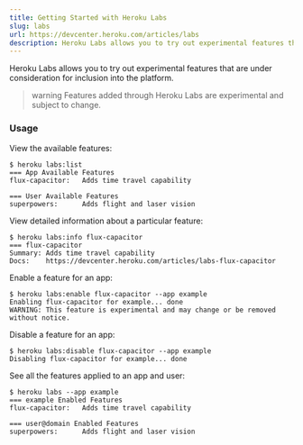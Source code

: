```yaml
---
title: Getting Started with Heroku Labs
slug: labs
url: https://devcenter.heroku.com/articles/labs
description: Heroku Labs allows you to try out experimental features that are under consideration for inclusion into the platform.
---
```


Heroku Labs allows you to try out experimental features that are under consideration for inclusion into the platform.

> warning
>Features added through Heroku Labs are experimental and subject to change.

### Usage

View the available features:

```term
$ heroku labs:list
=== App Available Features
flux-capacitor:   Adds time travel capability

=== User Available Features
superpowers:      Adds flight and laser vision
```

View detailed information about a particular feature:

```term
$ heroku labs:info flux-capacitor
=== flux-capacitor
Summary: Adds time travel capability
Docs:    https://devcenter.heroku.com/articles/labs-flux-capacitor
```

Enable a feature for an app:

```term
$ heroku labs:enable flux-capacitor --app example
Enabling flux-capacitor for example... done
WARNING: This feature is experimental and may change or be removed without notice.
```

Disable a feature for an app:

```term
$ heroku labs:disable flux-capacitor --app example
Disabling flux-capacitor for example... done
```

See all the features applied to an app and user:

```term
$ heroku labs --app example
=== example Enabled Features
flux-capacitor:   Adds time travel capability

=== user@domain Enabled Features
superpowers:      Adds flight and laser vision
``` 